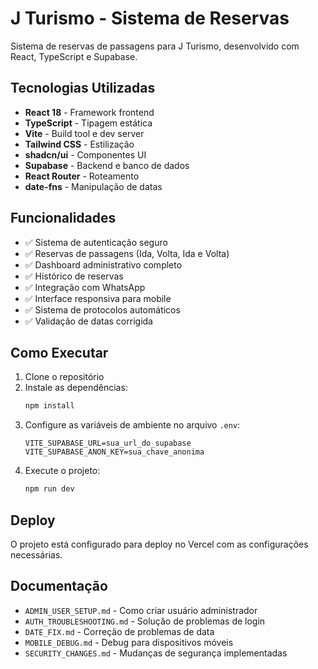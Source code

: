 # J Turismo - Sistema de Reservas

Sistema de reservas de passagens para J Turismo, desenvolvido com React, TypeScript e Supabase.

## Tecnologias Utilizadas

- **React 18** - Framework frontend
- **TypeScript** - Tipagem estática
- **Vite** - Build tool e dev server
- **Tailwind CSS** - Estilização
- **shadcn/ui** - Componentes UI
- **Supabase** - Backend e banco de dados
- **React Router** - Roteamento
- **date-fns** - Manipulação de datas

## Funcionalidades

- ✅ Sistema de autenticação seguro
- ✅ Reservas de passagens (Ida, Volta, Ida e Volta)
- ✅ Dashboard administrativo completo
- ✅ Histórico de reservas
- ✅ Integração com WhatsApp
- ✅ Interface responsiva para mobile
- ✅ Sistema de protocolos automáticos
- ✅ Validação de datas corrigida

## Como Executar

1. Clone o repositório
2. Instale as dependências:
   ```bash
   npm install
   ```
3. Configure as variáveis de ambiente no arquivo `.env`:
   ```
   VITE_SUPABASE_URL=sua_url_do_supabase
   VITE_SUPABASE_ANON_KEY=sua_chave_anonima
   ```
4. Execute o projeto:
   ```bash
   npm run dev
   ```

## Deploy

O projeto está configurado para deploy no Vercel com as configurações necessárias.

## Documentação

- `ADMIN_USER_SETUP.md` - Como criar usuário administrador
- `AUTH_TROUBLESHOOTING.md` - Solução de problemas de login
- `DATE_FIX.md` - Correção de problemas de data
- `MOBILE_DEBUG.md` - Debug para dispositivos móveis
- `SECURITY_CHANGES.md` - Mudanças de segurança implementadas
